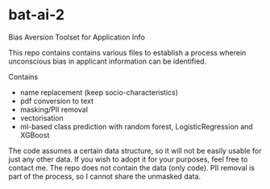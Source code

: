 # bat-ai-2
Bias Aversion Toolset for Application Info

This repo contains contains various files to establish a process wherein unconscious bias in applicant information can be identified.

Contains
- name replacement (keep socio-characteristics)
- pdf conversion to text
- masking/PII removal
- vectorisation
- ml-based class prediction with random forest, LogisticRegression and XGBoost

The code assumes a certain data structure, so it will not be easily usable for just any other data. If you wish to adopt it for your purposes, feel free to contact me.
The repo does not contain the data (only code). PII removal is part of the process, so I cannot share the unmasked data.
